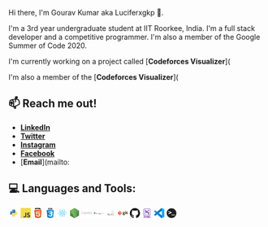 Hi there, I'm Gourav Kumar aka Luciferxgkp :wave:.

I'm a 3rd year undergraduate student at IIT Roorkee, India. I'm a full stack developer and a competitive programmer. I'm also a member of the Google Summer of Code 2020.

I'm currently working on a project called [**Codeforces Visualizer**](

I'm also a member of the [**Codeforces Visualizer**](


## :mailbox: Reach me out!

- [**LinkedIn**](https://www.linkedin.com/in/gourav-kumar-2b4b6a1a0/)
- [**Twitter**](https://twitter.com/Luciferxgkp)
- [**Instagram**](https://www.instagram.com/luciferxgkp/)
- [**Facebook**](https://www.facebook.com/gourav.kumar.581)
- [**Email**](mailto:

## :computer: Languages and Tools:

<code><img height="20" src="https://raw.githubusercontent.com/github/explore/master/topics/python/python.png"></code>
<code><img height="20" src="https://raw.githubusercontent.com/github/explore/master/topics/javascript/javascript.png"></code>
<code><img height="20" src="https://raw.githubusercontent.com/github/explore/master/topics/html/html.png"></code>
<code><img height="20" src="https://raw.githubusercontent.com/github/explore/master/topics/css/css.png"></code>
<code><img height="20" src="https://raw.githubusercontent.com/github/explore/master/topics/react/react.png"></code>
<code><img height="20" src="https://raw.githubusercontent.com/github/explore/master/topics/nodejs/nodejs.png"></code>
<code><img height="20" src="https://raw.githubusercontent.com/github/explore/master/topics/express/express.png"></code>
<code><img height="20" src="https://raw.githubusercontent.com/github/explore/master/topics/mongodb/mongodb.png"></code>
<code><img height="20" src="https://raw.githubusercontent.com/github/explore/master/topics/mysql/mysql.png"></code>
<code><img height="20" src="https://raw.githubusercontent.com/github/explore/master/topics/git/git.png"></code>
<code><img height="20" src="https://raw.githubusercontent.com/github/explore/master/topics/github/github.png"></code>
<code><img height="20" src="https://raw.githubusercontent.com/github/explore/master/topics/heroku/heroku.png"></code>
<code><img height="20" src="https://raw.githubusercontent.com/github/explore/master/topics/visual-studio-code/visual-studio-code.png"></code>
<code><img height="20" src="https://raw.githubusercontent.com/github/explore/master/topics/terminal/terminal.png"></code>

